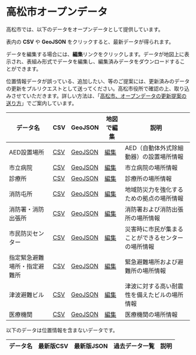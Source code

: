 # 高松市オープンデータ

高松市では、以下のデータをオープンデータとして提供しています。

表内の **CSV** や **GeoJSON** をクリックすると、最新データが得られます。

データを編集する場合には、**編集**リンクをクリックします。データが地図上に表示され、表組み形式でデータを編集し、編集済みデータをダウンロードすることができます。

位置情報データが誤っている、追加したい、等のご提案には、更新済みのデータの更新をプルリクエストとして送ってください。高松市役所で確認の上、取り込みさせていただきます。詳しい方法は、「[高松市、オープンデータの更新提案の送り方]()」でご案内しています。

| データ名 | CSV | GeoJSON | 地図で編集 | 説明 |
| --- | --- | --- | --- | --- |
| AED設置場所 | [CSV](https://raw.githubusercontent.com/takamatsu-city/opendata/main/data/aed_location/0002.csv) |[GeoJSON](aed_location/data.geojson) | [編集](https://geolonia.github.io/opendata-editor/?data=https://raw.githubusercontent.com/takamatsu-city/opendata/main/data/aed_location/0002.csv) | AED（自動体外式除細動器）の設置場所情報 |
| 市立病院 | [CSV](https://raw.githubusercontent.com/takamatsu-city/opendata/main/data/municipal_hospital/0052.csv) |[GeoJSON](municipal_hospital/data.geojson) | [編集](https://geolonia.github.io/opendata-editor/?data=https://raw.githubusercontent.com/takamatsu-city/opendata/main/data/municipal_hospital/0052.csv) | 市立病院の場所情報 |
| 診療所 | [CSV](https://raw.githubusercontent.com/takamatsu-city/opendata/main/data/clinic/0055.csv) |[GeoJSON](clinic/data.geojson) | [編集](https://geolonia.github.io/opendata-editor/?data=https://raw.githubusercontent.com/takamatsu-city/opendata/main/data/clinic/0055.csv) | 診療所の場所情報 |
| 消防屯所 | [CSV](https://raw.githubusercontent.com/takamatsu-city/opendata/main/data/fire_brigade/0057.csv) |[GeoJSON](fire_brigade/data.geojson) | [編集](https://geolonia.github.io/opendata-editor/?data=https://raw.githubusercontent.com/takamatsu-city/opendata/main/data/fire_brigade/0057.csv) | 地域防災力を強化するための拠点の場所情報 |
| 消防署・消防出張所 | [CSV](https://raw.githubusercontent.com/takamatsu-city/opendata/main/data/fire_station/0058.csv) |[GeoJSON](fire_station/data.geojson) | [編集](https://geolonia.github.io/opendata-editor/?data=https://raw.githubusercontent.com/takamatsu-city/opendata/main/data/fire_station/0058.csv) | 消防署および消防出張所の場所情報 |
| 市民防災センター | [CSV](https://raw.githubusercontent.com/takamatsu-city/opendata/main/data/citizen_disaster_prevention_center/0059.csv) |[GeoJSON](citizen_disaster_prevention_center/data.geojson) | [編集](https://geolonia.github.io/opendata-editor/?data=https://raw.githubusercontent.com/takamatsu-city/opendata/main/data/citizen_disaster_prevention_center/0059.csv) | 災害時に市民が集まることができるセンターの場所情報 |
| 指定緊急避難場所・指定避難所 | [CSV](https://raw.githubusercontent.com/takamatsu-city/opendata/main/data/evacuation_space/0060.csv) |[GeoJSON](evacuation_space/data.geojson) | [編集](https://geolonia.github.io/opendata-editor/?data=https://raw.githubusercontent.com/takamatsu-city/opendata/main/data/evacuation_space/0060.csv) | 緊急避難場所および避難所の場所情報 |
| 津波避難ビル | [CSV](https://raw.githubusercontent.com/takamatsu-city/opendata/main/data/tsunami_evacuation_building/0061.csv) |[GeoJSON](tsunami_evacuation_building/data.geojson) | [編集](https://geolonia.github.io/opendata-editor/?data=https://raw.githubusercontent.com/takamatsu-city/opendata/main/data/tsunami_evacuation_building/0061.csv) | 津波に対する高い耐震性を備えたビルの場所情報 |
| 医療機関 | [CSV](https://raw.githubusercontent.com/takamatsu-city/opendata/main/data/hospital/0062.csv) |[GeoJSON](hospital/data.geojson) | [編集](https://geolonia.github.io/opendata-editor/?data=https://raw.githubusercontent.com/takamatsu-city/opendata/main/data/hospital/0062.csv) | 医療機関の場所情報 |

以下のデータは位置情報を含まないデータです。

| データ名 | 最新版CSV | 最新版JSON | 過去データ一覧 | 説明 |
| --- | --- | --- | --- | --- |
